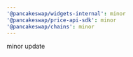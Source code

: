 ```yaml
---
'@pancakeswap/widgets-internal': minor
'@pancakeswap/price-api-sdk': minor
'@pancakeswap/chains': minor
---
```


minor update
